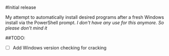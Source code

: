#Initial release

My attempt to automatically install desired programs after a fresh Windows install via the PowerShell prompt.
*I don't have any use for this anymore. So please don't mind it*

##TODO:

- [ ] Add Windows version checking for cracking
